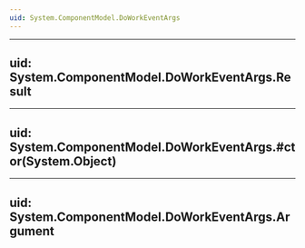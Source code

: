 ```yaml
---
uid: System.ComponentModel.DoWorkEventArgs
---
```


---
uid: System.ComponentModel.DoWorkEventArgs.Result
---

---
uid: System.ComponentModel.DoWorkEventArgs.#ctor(System.Object)
---

---
uid: System.ComponentModel.DoWorkEventArgs.Argument
---
